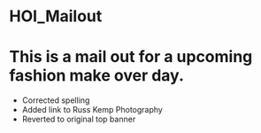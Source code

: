 # HOI_Mailout

# This is a mail out for a upcoming fashion make over day.

- Corrected spelling
- Added link to Russ Kemp Photography
- Reverted to original top banner
